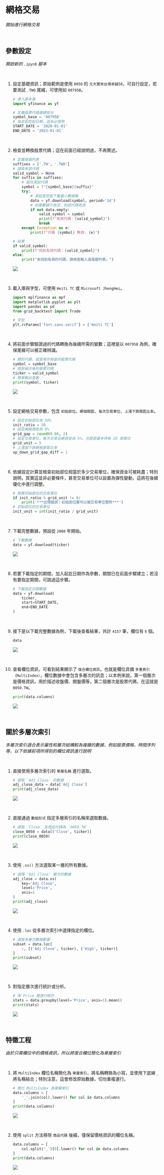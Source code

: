 # 網格交易

_開始進行網格交易_

<br>

## 參數設定

_開啟新的 `.ipynb` 腳本_

<br>

1. 設定基礎資訊；原始範例是使用 `0050` 的 `元大寶來台灣卓越50`，可自行設定，若要測試 `.TWO` 尾綴，可使用如 `00795B`。

    ```python
    # 導入基本庫
    import yfinance as yf

    # 定義股票代碼基礎部分
    symbol_base = '00795B'
    # 指定起訖起日期，這未必使用
    START_DATE = '2020-01-01'
    END_DATE = '2023-01-01'
    ```

<br>

2. 檢查並轉換股票代碼；這在前面已經說明過，不再贅述。

    ```python
    # 定義尾綴列表
    suffixes = ['.TW', '.TWO']
    # 搜索有效代碼
    valid_symbol = None
    for suffix in suffixes:
        # 組合測試代碼
        symbol = f"{symbol_base}{suffix}"
        try:
            # 測試是否能下載最小數據集
            data = yf.download(symbol, period='1d')
            # 如果數據不為空，則該代碼有效
            if not data.empty:
                valid_symbol = symbol
                print(f"有效代碼：{valid_symbol}")
                break
        except Exception as e:
            print(f"代碼 {symbol} 無效: {e}")

    # 結果
    if valid_symbol:
        print(f"找到有效代碼：{valid_symbol}")
    else:
        print("未找到有效的代碼，請檢查輸入或尾綴列表。")
    ```

    ![](images/img_81.png)

<br>

3. 載入庫與字型，可使用 `Heiti TC` 或 `Microsoft JhengHei`。

    ```python
    import mplfinance as mpf
    import matplotlib.pyplot as plt
    import pandas as pd
    from grid_backtest import Trade

    # 字型
    plt.rcParams['font.sans-serif'] = ['Heiti TC']
    ```

<br>

4. 將前面步驟驗證過的代碼轉換為後續所需的變數；這裡是以 `00795B` 為例，確保尾綴可以被正確辨識。

    ```python
    # 標的代碼，就是用作檢查的股票代碼
    symbol = symbol_base
    # 就是組合後的股票代碼
    ticker = valid_symbol
    # 簡單輸出查看
    print(symbol, ticker)
    ```

    ![](images/img_82.png)

<br>

5. 設定網格交易參數，包含 `初始部位`、`網個間距`、`每次交易單位`、`上漲下跌間距比率`。

    ```python
    # 設定初始部位為 50%
    init_ratio = 50
    # 設定網格間距為 8%
    grid_gap = round(0.08, 2)
    # 設定交易單位，每次交易佔總資金為 5%，也就是最多持有 20 個單位
    grid_unit = 5
    # 上漲跟下跌網格差距比率
    up_down_grid_gap_diff = 1
    ```

<br>

6. 依據設定計算並檢查初始部位相當於多少交易單位，確保資金可被耗盡；特別說明，其實這並非必要條件，甚至交易單位可以設置為彈性變動，這將在後續優化中進行調整。

    ```python
    # 換算初始部位的交易單位
    if init_ratio % grid_unit != 0:
        print('***出現錯誤！初始部位要可以被交易單位整除***')
    # 初始部位的交易單位
    init_unit = int(init_ratio / grid_unit)
    ```

<br>

7. 下載完整數據，預設從 `2008` 年開始。

    ```python
    # 下載數據
    data = yf.download(ticker)
    ```

    ![](images/img_63.png)

<br>

8. 若要下載指定的期間，加入起訖日期作為參數，期間已在前面步驟建立；若沒有要指定期間，可跳過這步驟。

    ```python
    # 下載指定日期數據
    data = yf.download(
        ticker, 
        start=START_DATE, 
        end=END_DATE
    )
    ```

<br>

9. 接下是以下載完整數據為例，下載後查看結果，共計 `4157` 筆，欄位有 `6` 個。

    ```python
    data
    ```

    ![](images/img_26.png)

<br>

10. 查看欄位資訊，可看到結果顯示了 `復合欄位資訊`，也就是欄位具備 `多重索引（MultiIndex）`，欄位數據中會包含多層次的訊息；以本例來說，第一個層次是價格資訊，用於描述收盤價、開盤價等，第二個層次是股票代碼，在這就是 `0050.TW`。

    ```python
    print(data.columns)
    ```

    ![](images/img_27.png)

<br>

## 關於多層次索引

_多層次索引適合表示屬性和層次結構較為複雜的數據，例如股票價格、時間序列等，以下依據前項所得到的欄位資訊進行說明_

<br>

1. 直接使用多層次索引的 `單層名稱` 進行選取。

    ```python
    # 選取 `Adj Close` 的數據
    adj_close_data = data['Adj Close']
    print(adj_close_data)
    ```

    ![](images/img_64.png)

<br>

2. 直接通過 `數組形式` 指定多層索引的名稱來選取數據。

    ```python
    # 選取 `Close` 及商品代碼為 `0050.TW`
    close_0050 = data[('Close', ticker)]
    print(close_0050)
    ```

    ![](images/img_65.png)

<br>

3. 使用 `.xs()` 方法選取某一層的所有數據。

    ```python
    # 選擇 'Adj Close' 層次的數據
    adj_close = data.xs(
        key='Adj Close', 
        level='Price', 
        axis=1
    )
    print(adj_close)
    ```

    ![](images/img_66.png)

<br>

4. 使用 `.loc` 從多層次索引中選擇指定的欄位。

    ```python
    # 選取多層次數據範圍
    subset = data.loc[
        :, [('Adj Close', ticker), ('High', ticker)]
    ]
    print(subset)
    ```

    ![](images/img_67.png)

<br>

5. 對指定層次進行統計或分析。

    ```python
    # 按 Price 層進行統計
    stats = data.groupby(level='Price', axis=1).mean()
    print(stats)
    ```

    ![](images/img_68.png)

<br>

## 特徵工程

_由於只需欄位中的價格資訊，所以將復合欄位簡化為單層索引_

<br>

1. 將 `MultiIndex` 欄位名稱簡化為 `單層索引`，將名稱轉換為小寫，並使用下底線 `_` 將名稱結合；特別注意，這會修改原始數據，切勿重複運行。

    ```python
    # 簡化 MultiIndex 為單層索引
    data.columns = [
        '_'.join(col).lower() for col in data.columns
    ]
    print(data.columns)
    ```

    ![](images/img_69.png)

<br>

2. 使用 `split` 方法移除 `商品代碼` 後綴，僅保留價格資訊的欄位名稱。

    ```python
    data.columns = [
        col.split('_')[0].lower() for col in data.columns
    ]
    print(data.columns)
    ```

    ![](images/img_28.png)

<br>


